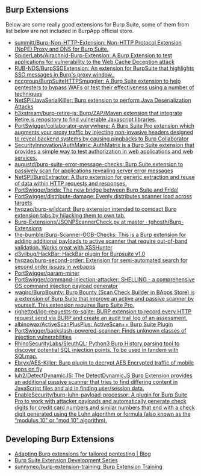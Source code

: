 ## Burp Extensions

Below are some really good extensions for Burp Suite, some of them from list below are not included in BurpApp official store. 

* [summitt/Burp-Non-HTTP-Extension: Non-HTTP Protocol Extension (NoPE) Proxy and DNS for Burp Suite.](https://github.com/summitt/Burp-Non-HTTP-Extension)
* [SpiderLabs/Airachnid-Burp-Extension: A Burp Extension to test applications for vulnerability to the Web Cache Deception attack](https://github.com/SpiderLabs/Airachnid-Burp-Extension)
* [RUB-NDS/BurpSSOExtension: An extension for BurpSuite that highlights SSO messages in Burp's proxy window..](https://github.com/RUB-NDS/BurpSSOExtension)
* [nccgroup/BurpSuiteHTTPSmuggler: A Burp Suite extension to help pentesters to bypass WAFs or test their effectiveness using a number of techniques](https://github.com/nccgroup/BurpSuiteHTTPSmuggler)
* [NetSPI/JavaSerialKiller: Burp extension to perform Java Deserialization Attacks](https://github.com/NetSPI/JavaSerialKiller)
* [h3xstream/burp-retire-js: Burp/ZAP/Maven extension that integrate Retire.js repository to find vulnerable Javascript libraries.](https://github.com/h3xstream/burp-retire-js)
* [PortSwigger/collaborator-everywhere: A Burp Suite Pro extension which augments your proxy traffic by injecting non-invasive headers designed to reveal backend systems by causing pingbacks to Burp Collaborator](https://github.com/PortSwigger/collaborator-everywhere)
* [SecurityInnovation/AuthMatrix: AuthMatrix is a Burp Suite extension that provides a simple way to test authorization in web applications and web services.](https://github.com/SecurityInnovation/AuthMatrix)
* [augustd/burp-suite-error-message-checks: Burp Suite extension to passively scan for applications revealing server error messages](https://github.com/augustd/burp-suite-error-message-checks)
* [NetSPI/BurpExtractor: A Burp extension for generic extraction and reuse of data within HTTP requests and responses.](https://github.com/NetSPI/BurpExtractor)
* [PortSwigger/brida: The new bridge between Burp Suite and Frida!](https://github.com/portswigger/brida)
* [PortSwigger/distribute-damage: Evenly distributes scanner load across targets](https://github.com/PortSwigger/distribute-damage)
* [hvqzao/burp-wildcard: Burp extension intended to compact Burp extension tabs by hijacking them to own tab.](https://github.com/hvqzao/burp-wildcard)
* [Burp-Extensions/JSONPScannerCheck.py at master · tghosth/Burp-Extensions](https://github.com/tghosth/Burp-Extensions/blob/master/JSONPScannerCheck.py)
* [the-bumble/Burp-Scanner-OOB-Checks: This is a Burp extension for adding additional payloads to active scanner that require out-of-band validation. Works great with XSSHunter](https://github.com/the-bumble/Burp-Scanner-OOB-Checks)
* [d3vilbug/HackBar: HackBar plugin for Burpsuite v1.0](https://github.com/d3vilbug/HackBar)
* [hvqzao/burp-second-order: Extension for semi-automated search for second order issues in webapps](https://github.com/hvqzao/burp-second-order)
* [PortSwigger/param-miner](https://github.com/portswigger/param-miner)
* [PortSwigger/command-injection-attacker: SHELLING - a comprehensive OS command injection payload generator](https://github.com/portswigger/command-injection-attacker)
* [wagiro/BurpBounty: Burp Bounty (Scan Check Builder in BApps Store) is a extension of Burp Suite that improve an active and passive scanner by yourself. This extension requires Burp Suite Pro.](https://github.com/wagiro/BurpBounty)
* [righettod/log-requests-to-sqlite: BURP extension to record every HTTP request send via BURP and create an audit trail log of an assessment.](https://github.com/righettod/log-requests-to-sqlite)
* [albinowax/ActiveScanPlusPlus: ActiveScan++ Burp Suite Plugin](https://github.com/albinowax/ActiveScanPlusPlus)
* [PortSwigger/backslash-powered-scanner: Finds unknown classes of injection vulnerabilities](https://github.com/PortSwigger/backslash-powered-scanner)
* [RhinoSecurityLabs/SleuthQL: Python3 Burp History parsing tool to discover potential SQL injection points. To be used in tandem with SQLmap.](https://github.com/RhinoSecurityLabs/SleuthQL)
* [Ebryx/AES-Killer: Burp plugin to decrypt AES Encrypted traffic of mobile apps on fly](https://github.com/Ebryx/AES-Killer)
* [luh2/DetectDynamicJS: The DetectDynamicJS Burp Extension provides an additional passive scanner that tries to find differing content in JavaScript files and aid in finding user/session data.](https://github.com/luh2/DetectDynamicJS)
* [EnableSecurity/burp-luhn-payload-processor: A plugin for Burp Suite Pro to work with attacker payloads and automatically generate check digits for credit card numbers and similar numbers that end with a check digit generated using the Luhn algorithm or formula (also known as the "modulus 10" or "mod 10" algorithm).](https://github.com/EnableSecurity/burp-luhn-payload-processor)

## Developing Burp Extensions

* [Adapting Burp extensions for tailored pentesting | Blog](https://portswigger.net/blog/adapting-burp-extensions-for-tailored-pentesting)
* [Burp Suite Extension Development Series](https://prakharprasad.com/burp-suite-extension-development-series/)
* [sunnyneo/burp-extension-training: Burp Extension Training](https://github.com/sunnyneo/burp-extension-training)
